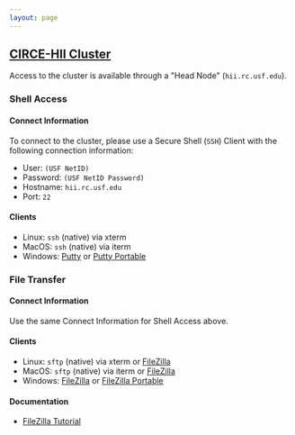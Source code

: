 ```yaml
---
layout: page
---
```


## [CIRCE-HII Cluster](../hii-rc.html)

Access to the cluster is available through a "Head Node" (`hii.rc.usf.edu`).

### Shell Access

#### Connect Information

To connect to the cluster, please use a Secure Shell (`SSH`) Client with the following connection information:

- User: `(USF NetID)`
- Password: `(USF NetID Password)`
- Hostname: `hii.rc.usf.edu`
- Port: `22`

#### Clients

- Linux: `ssh` (native) via xterm
- MacOS: `ssh` (native) via iterm
- Windows: [Putty](http://www.chiark.greenend.org.uk/~sgtatham/putty/download.html) or
           [Putty Portable](http://portableapps.com/apps/internet/putty_portable)

### File Transfer

#### Connect Information

Use the same Connect Information for Shell Access above.

#### Clients

- Linux: `sftp` (native) via xterm or
  [FileZilla](https://filezilla-project.org/)
- MacOS: `sftp` (native) via iterm or
  [FileZilla](https://filezilla-project.org/)
- Windows: [FileZilla](https://filezilla-project.org/) or
  [FileZilla Portable](http://portableapps.com/apps/internet/putty_portable)

#### Documentation

- [FileZilla Tutorial](https://wiki.filezilla-project.org/FileZilla_Client_Tutorial_(en))
